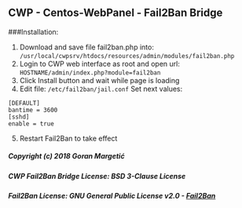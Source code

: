 
## CWP - Centos-WebPanel - Fail2Ban Bridge

###Installation:
1) Download and save file fail2ban.php into: ```/usr/local/cwpsrv/htdocs/resources/admin/modules/fail2ban.php```
2) Login to CWP web interface as root and open url: ```HOSTNAME/admin/index.php?module=fail2ban```
3) Click Install button and wait while page is loading
4) Edit file: ```/etc/fail2ban/jail.conf```
   Set next values:
```
[DEFAULT]
bantime = 3600
[sshd]
enable = true
```
5) Restart Fail2Ban to take effect

##### Copyright (c) 2018 Goran Margetić
##### CWP Fail2Ban Bridge License: BSD 3-Clause License
##### Fail2Ban License: GNU General Public License v2.0 - [Fail2Ban](https://www.fail2ban.org)
